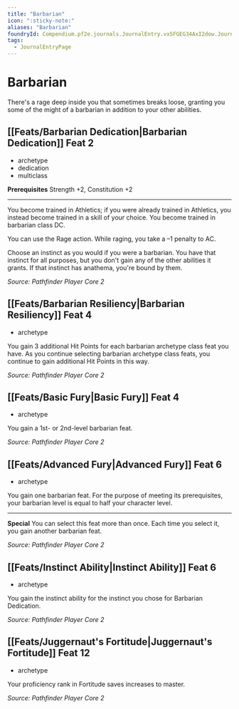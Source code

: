 ```yaml
---
title: "Barbarian"
icon: ":sticky-note:"
aliases: "Barbarian"
foundryId: Compendium.pf2e.journals.JournalEntry.vx5FGEG34AxI2dow.JournalEntryPage.uYCTmos3yZtbD9qs
tags:
  - JournalEntryPage
---
```


# Barbarian
There's a rage deep inside you that sometimes breaks loose, granting you some of the might of a barbarian in addition to your other abilities.

## [[Feats/Barbarian Dedication|Barbarian Dedication]] Feat 2

*   archetype
*   dedication
*   multiclass

**Prerequisites** Strength +2, Constitution +2

* * *

You become trained in Athletics; if you were already trained in Athletics, you instead become trained in a skill of your choice. You become trained in barbarian class DC.

You can use the Rage action. While raging, you take a –1 penalty to AC.

Choose an instinct as you would if you were a barbarian. You have that instinct for all purposes, but you don't gain any of the other abilities it grants. If that instinct has anathema, you're bound by them.

_Source: Pathfinder Player Core 2_

## [[Feats/Barbarian Resiliency|Barbarian Resiliency]] Feat 4

*   archetype

You gain 3 additional Hit Points for each barbarian archetype class feat you have. As you continue selecting barbarian archetype class feats, you continue to gain additional Hit Points in this way.

_Source: Pathfinder Player Core 2_

## [[Feats/Basic Fury|Basic Fury]] Feat 4

*   archetype

You gain a 1st- or 2nd-level barbarian feat.

_Source: Pathfinder Player Core 2_

## [[Feats/Advanced Fury|Advanced Fury]] Feat 6

*   archetype

You gain one barbarian feat. For the purpose of meeting its prerequisites, your barbarian level is equal to half your character level.

* * *

**Special** You can select this feat more than once. Each time you select it, you gain another barbarian feat.

_Source: Pathfinder Player Core 2_

## [[Feats/Instinct Ability|Instinct Ability]] Feat 6

*   archetype

You gain the instinct ability for the instinct you chose for Barbarian Dedication.

_Source: Pathfinder Player Core 2_

## [[Feats/Juggernaut's Fortitude|Juggernaut's Fortitude]] Feat 12

*   archetype

Your proficiency rank in Fortitude saves increases to master.

_Source: Pathfinder Player Core 2_